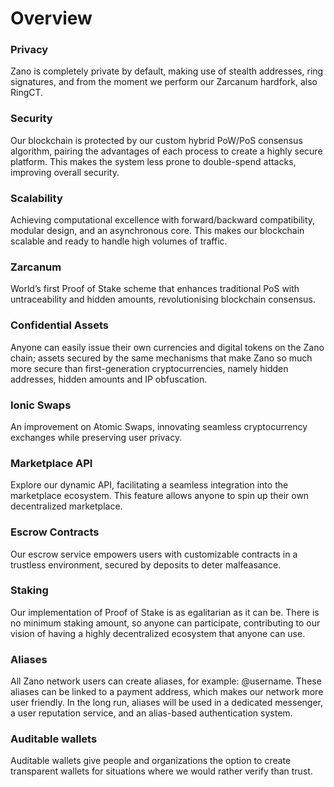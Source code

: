 # Overview

### Privacy

Zano is completely private by default, making use of stealth addresses, ring signatures, and from the moment we perform our Zarcanum hardfork, also RingCT.

### Security

Our blockchain is protected by our custom hybrid PoW/PoS consensus algorithm, pairing the advantages of each process to create a highly secure platform. This makes the system less prone to double-spend attacks, improving overall security.

### Scalability

Achieving computational excellence with forward/backward compatibility, modular design, and an asynchronous core. This makes our blockchain scalable and ready to handle high volumes of traffic.

### Zarcanum

World’s first Proof of Stake scheme that enhances traditional PoS with untraceability and hidden amounts, revolutionising blockchain consensus.

### Confidential Assets

Anyone can easily issue their own currencies and digital tokens on the Zano chain; assets secured by the same mechanisms that make Zano so much more secure than first-generation cryptocurrencies, namely hidden addresses, hidden amounts and IP obfuscation.

### Ionic Swaps

An improvement on Atomic Swaps, innovating seamless cryptocurrency exchanges while preserving user privacy.

### Marketplace API

Explore our dynamic API, facilitating a seamless integration into the marketplace ecosystem. This feature allows anyone to spin up their own decentralized marketplace.

### Escrow Contracts

Our escrow service empowers users with customizable contracts in a trustless environment, secured by deposits to deter malfeasance.

### Staking

Our implementation of Proof of Stake is as egalitarian as it can be. There is no minimum staking amount, so anyone can participate, contributing to our vision of having a highly decentralized ecosystem that anyone can use.

### Aliases

All Zano network users can create aliases, for example: @username. These aliases can be linked to a payment address, which makes our network more user friendly. In the long run, aliases will be used in a dedicated messenger, a user reputation service, and an alias-based authentication system.

### Auditable wallets

Auditable wallets give people and organizations the option to create transparent wallets for situations where we would rather verify than trust.
